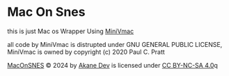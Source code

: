 # Mac On Snes

this is just Mac os Wrapper Using [MiniVmac](https://www.gryphel.com/c/minivmac/download.html)

all code by MiniVmac is distrupted under GNU GENERAL PUBLIC LICENSE, MiniVmac is owned by copyright (c) 2020 Paul C. Pratt

[MacOnSNES](https://github.com/Akane-Dev/MacOnSNES) © 2024 by [Akane Dev](https://www.akanesexperiment.store/akanedev) is licensed under [CC BY-NC-SA 4.0](https://creativecommons.org/licenses/by-nc-sa/4.0/?ref=chooser-v1)q